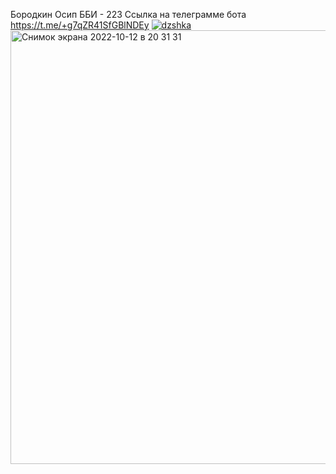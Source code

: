 Бородкин Осип ББИ - 223 
Ссылка на телеграмме бота https://t.me/+g7qZR41SfGBlNDEy
[![dzshka](https://github.com/osipgas/dz_tp_2/actions/workflows/python-publish.yml/badge.svg)](https://github.com/osipgas/dz_tp_2/actions/workflows/python-publish.yml)
<img width="694" alt="Снимок экрана 2022-10-12 в 20 31 31" src="https://user-images.githubusercontent.com/115102730/195409818-6dd5e5dc-cc7d-4f62-9704-e7a598c10273.png">
